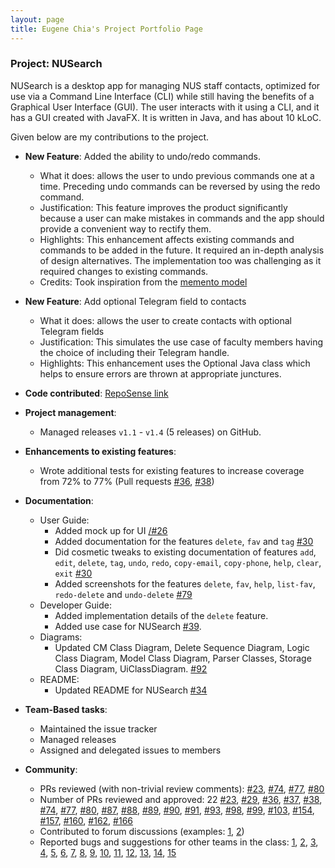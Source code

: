 ```yaml
---
layout: page
title: Eugene Chia's Project Portfolio Page
---
```


### Project: NUSearch

NUSearch is a desktop app for managing NUS staff contacts, optimized for use via a Command Line Interface (CLI) while still having the benefits of a Graphical User Interface (GUI).
The user interacts with it using a CLI, and it has a GUI created with JavaFX. It is written in Java, and has about 10 kLoC.

Given below are my contributions to the project.

* **New Feature**: Added the ability to undo/redo commands.
    * What it does: allows the user to undo previous commands one at a time. Preceding undo commands can be reversed by using the redo command.
    * Justification: This feature improves the product significantly because a user can make mistakes in commands and the app should provide a convenient way to rectify them.
    * Highlights: This enhancement affects existing commands and commands to be added in the future. It required an in-depth analysis of design alternatives. The implementation too was challenging as it required changes to existing commands.
    * Credits: Took inspiration from the [memento model](https://medium.com/design-patterns-in-python/memento-pattern-eba610b3b59c)

* **New Feature**: Add optional Telegram field to contacts
  * What it does: allows the user to create contacts with optional Telegram fields
  * Justification: This simulates the use case of faculty members having the choice of including their Telegram handle.
  * Highlights: This enhancement uses the Optional Java class which helps to ensure errors are thrown at appropriate junctures.

* **Code contributed**: [RepoSense link](https://nus-cs2103-ay2122s2.github.io/tp-dashboard/?search=W11-4&sort=groupTitle&sortWithin=title&timeframe=commit&mergegroup=&groupSelect=groupByRepos&breakdown=true&checkedFileTypes=docs~functional-code~test-code~other&since=2022-02-18&tabOpen=true&tabType=authorship&zFR=false&tabAuthor=eugenechiaay&tabRepo=AY2122S2-CS2103T-W11-4%2Ftp%5Bmaster%5D&authorshipIsMergeGroup=false&authorshipFileTypes=docs~functional-code~test-code~other&authorshipIsBinaryFileTypeChecked=false)

* **Project management**:
    * Managed releases `v1.1` - `v1.4` (5 releases) on GitHub.

* **Enhancements to existing features**:
    * Wrote additional tests for existing features to increase coverage from 72% to 77% (Pull requests [\#36](), [\#38]())

* **Documentation**:
    * User Guide:
        * Added mock up for UI [/#26](https://github.com/AY2122S2-CS2103T-W11-4/tp/pull/26)
        * Added documentation for the features `delete`, `fav` and `tag` [\#30](https://github.com/AY2122S2-CS2103T-W11-4/tp/pull/30)
        * Did cosmetic tweaks to existing documentation of features `add`, `edit`, `delete`, `tag`, `undo`, `redo`, `copy-email`, `copy-phone`, `help`, `clear`, `exit` [\#30](https://github.com/AY2122S2-CS2103T-W11-4/tp/pull/30)
        * Added screenshots for the features `delete`, `fav`, `help`, `list-fav`, `redo-delete` and `undo-delete` [\#79](https://github.com/AY2122S2-CS2103T-W11-4/tp/pull/79)
    * Developer Guide:
        * Added implementation details of the `delete` feature.
        * Added use case for NUSearch [\#39](https://github.com/AY2122S2-CS2103T-W11-4/tp/pull/39).
    * Diagrams:
        * Updated CM Class Diagram, Delete Sequence Diagram, Logic Class Diagram, Model Class Diagram, Parser Classes, Storage Class Diagram, UiClassDiagram. [\#92](https://github.com/AY2122S2-CS2103T-W11-4/tp/pull/92)
    * README:
        * Updated README for NUSearch [\#34](https://github.com/AY2122S2-CS2103T-W11-4/tp/pull/34)

* **Team-Based tasks**:
  * Maintained the issue tracker
  * Managed releases
  * Assigned and delegated issues to members

* **Community**:
    * PRs reviewed (with non-trivial review comments): [\#23](https://github.com/AY2122S2-CS2103T-W11-4/tp/pull/23), [\#74](https://github.com/AY2122S2-CS2103T-W11-4/tp/pull/74), [\#77](https://github.com/AY2122S2-CS2103T-W11-4/tp/pull/77), [\#80](https://github.com/AY2122S2-CS2103T-W11-4/tp/pull/80)
    * Number of PRs reviewed and approved: 22 [\#23](https://github.com/AY2122S2-CS2103T-W11-4/tp/pull/23), [\#29](https://github.com/AY2122S2-CS2103T-W11-4/tp/pull/29), [\#36](https://github.com/AY2122S2-CS2103T-W11-4/tp/pull/36), [\#37](https://github.com/AY2122S2-CS2103T-W11-4/tp/pull/37), [\#38](https://github.com/AY2122S2-CS2103T-W11-4/tp/pull/38), [\#74](https://github.com/AY2122S2-CS2103T-W11-4/tp/pull/74), [\#77](https://github.com/AY2122S2-CS2103T-W11-4/tp/pull/77), [\#80](https://github.com/AY2122S2-CS2103T-W11-4/tp/pull/80), [\#87](https://github.com/AY2122S2-CS2103T-W11-4/tp/pull/87), [\#88](https://github.com/AY2122S2-CS2103T-W11-4/tp/pull/88), [\#89](https://github.com/AY2122S2-CS2103T-W11-4/tp/pull/89), [\#90](https://github.com/AY2122S2-CS2103T-W11-4/tp/pull/90), [\#91](https://github.com/AY2122S2-CS2103T-W11-4/tp/pull/91), [\#93](https://github.com/AY2122S2-CS2103T-W11-4/tp/pull/93), [\#98](https://github.com/AY2122S2-CS2103T-W11-4/tp/pull/98), [\#99](https://github.com/AY2122S2-CS2103T-W11-4/tp/pull/99), [\#103](https://github.com/AY2122S2-CS2103T-W11-4/tp/pull/103), [\#154](https://github.com/AY2122S2-CS2103T-W11-4/tp/pull/154), [\#157](https://github.com/AY2122S2-CS2103T-W11-4/tp/pull/157), [\#160](https://github.com/AY2122S2-CS2103T-W11-4/tp/pull/160), [\#162](https://github.com/AY2122S2-CS2103T-W11-4/tp/pull/162), [\#166](https://github.com/AY2122S2-CS2103T-W11-4/tp/pull/166)
    * Contributed to forum discussions (examples: [1](https://github.com/nus-cs2103-AY2122S2/forum/issues/191), [2](https://github.com/nus-cs2103-AY2122S2/forum/issues/117))
    * Reported bugs and suggestions for other teams in the class: [1](https://github.com/eugenechiaay/ped/issues/1), [2](https://github.com/eugenechiaay/ped/issues/2), [3](https://github.com/eugenechiaay/ped/issues/3), [4](https://github.com/eugenechiaay/ped/issues/4), [5](https://github.com/eugenechiaay/ped/issues/5), [6](https://github.com/eugenechiaay/ped/issues/6), [7](https://github.com/eugenechiaay/ped/issues/7), [8](https://github.com/eugenechiaay/ped/issues/8), [9](https://github.com/eugenechiaay/ped/issues/9), [10](https://github.com/eugenechiaay/ped/issues/10), [11](https://github.com/eugenechiaay/ped/issues/11), [12](https://github.com/eugenechiaay/ped/issues/12), [13](https://github.com/eugenechiaay/ped/issues/13), [14](https://github.com/eugenechiaay/ped/issues/14), [15](https://github.com/eugenechiaay/ped/issues/15)
    
